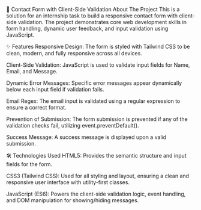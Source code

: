 📝 Contact Form with Client-Side Validation
About The Project
This is a solution for an internship task to build a responsive contact form with client-side validation. The project demonstrates core web development skills in form handling, dynamic user feedback, and input validation using JavaScript.

✨ Features
Responsive Design: The form is styled with Tailwind CSS to be clean, modern, and fully responsive across all devices.

Client-Side Validation: JavaScript is used to validate input fields for Name, Email, and Message.

Dynamic Error Messages: Specific error messages appear dynamically below each input field if validation fails.

Email Regex: The email input is validated using a regular expression to ensure a correct format.

Prevention of Submission: The form submission is prevented if any of the validation checks fail, utilizing event.preventDefault().

Success Message: A success message is displayed upon a valid submission.

🛠️ Technologies Used
HTML5: Provides the semantic structure and input fields for the form.

CSS3 (Tailwind CSS): Used for all styling and layout, ensuring a clean and responsive user interface with utility-first classes.

JavaScript (ES6): Powers the client-side validation logic, event handling, and DOM manipulation for showing/hiding messages.

